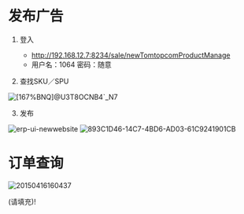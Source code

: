 发布广告
========

1. 登入
    * http://192.168.12.7:8234/sale/newTomtopcomProductManage
    * 用户名：1064  密码：随意

2. 查找SKU／SPU

![[167%BNQ]@U3T8OCNB4`_N7](http://192.168.7.15:10080/uploads/tomtopwebsite/tomtopwebsite/4f3eb8b5f3/_167_BNQ__U3T8OCNB4__N7.jpg)

3. 发布

![erp-ui-newwebsite](http://192.168.7.15:10080/uploads/tomtopwebsite/tomtopwebsite/2c52092472/erp-ui-newwebsite.jpg)
![893C1D46-14C7-4BD6-AD03-61C9241901CB](http://192.168.7.15:10080/uploads/tomtopwebsite/tomtopwebsite/cdd5556c65/893C1D46-14C7-4BD6-AD03-61C9241901CB.jpg)


订单查询
========
![20150416160437](http://192.168.7.15:10080/uploads/tomtopwebsite/tomtopwebsite/8157a0c1be/20150416160437.png)

(请填充)!